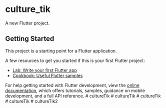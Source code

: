 # culture_tik

A new Flutter project.

## Getting Started

This project is a starting point for a Flutter application.

A few resources to get you started if this is your first Flutter project:

- [Lab: Write your first Flutter app](https://docs.flutter.dev/get-started/codelab)
- [Cookbook: Useful Flutter samples](https://docs.flutter.dev/cookbook)

For help getting started with Flutter development, view the
[online documentation](https://docs.flutter.dev/), which offers tutorials,
samples, guidance on mobile development, and a full API reference.
#   c u l t u r e T i k  
 #   c u l t u r e T i k  
 #   c u l t u r e T i k  
 #   c u l t u r e T i k  
 #   c u l t u r e T i k 2  
 